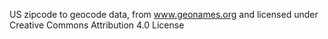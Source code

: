 US zipcode to geocode data, from www.geonames.org and licensed under Creative Commons Attribution 4.0 License 

